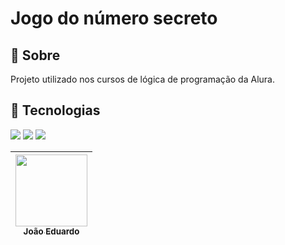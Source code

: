 <h1>Jogo do número secreto</h1>

<h2>🔖 Sobre</h2>
<p>Projeto utilizado nos cursos de lógica de programação da Alura.</p>

## 🚀 Tecnologias
<div>
  <img src="https://img.shields.io/badge/HTML-239120?style=for-the-badge&logo=html5&logoColor=white">
  <img src="https://img.shields.io/badge/CSS-239120?&style=for-the-badge&logo=css3&logoColor=white">
  <img src="https://img.shields.io/badge/JavaScript-F7DF1E?style=for-the-badge&logo=javascript&logoColor=black">
</div>

| [<img loading="lazy" src="https://avatars.githubusercontent.com/u/160683113?s=400&u=69981df31b6936d149c20f4d9737098c1a6caf1a&v=4" width=115><br><sub>João Eduardo</sub>](https://github.com/JoaoEduGon/JoaoEduGon) 
| :---: |
